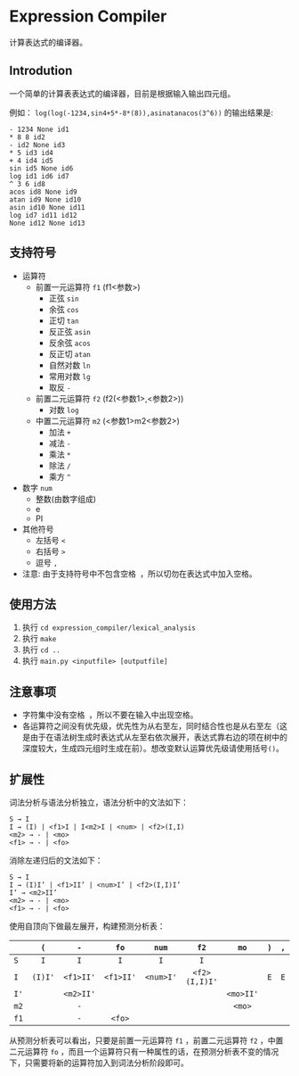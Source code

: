 # Expression Compiler

计算表达式的编译器。

## Introdution

一个简单的计算表表达式的编译器，目前是根据输入输出四元组。

例如： `log(log(-1234,sin4+5*-8*(8)),asinatanacos(3^6))` 的输出结果是:

	- 1234 None id1
	* 8 8 id2
	- id2 None id3
	* 5 id3 id4
	+ 4 id4 id5
	sin id5 None id6
	log id1 id6 id7
	^ 3 6 id8
	acos id8 None id9
	atan id9 None id10
	asin id10 None id11
	log id7 id11 id12
	None id12 None id13

## 支持符号

*   运算符
	*   前置一元运算符 `f1` (f1<参数>)
		*   正弦 `sin`
		*   余弦 `cos`
		*   正切 `tan`
		*   反正弦 `asin`
		*   反余弦 `acos`
		*   反正切 `atan`
		*   自然对数 `ln`
		*   常用对数 `lg`
		*   取反 `-`
	*   前置二元运算符 `f2` (f2(<参数1>,<参数2>))
		*   对数 `log`
	*   中置二元运算符 `m2` (<参数1>m2<参数2>)
		*   加法 `+`
		*   减法 `-`
		*   乘法 `*`
		*   除法 `/`
		*   乘方 `^`
*   数字 `num`
	*   整数(由数字组成)
	*   e
	*   PI
*   其他符号
	*   左括号 `<`
	*   右括号 `>`
	*   逗号 `,`
*   注意: 由于支持符号中不包含空格` `，所以切勿在表达式中加入空格。

## 使用方法

1.  执行 `cd expression_compiler/lexical_analysis`
1.  执行 `make`
1.  执行 `cd ..`
1.  执行 `main.py <inputfile> [outputfile]`

## 注意事项

*   字符集中没有空格` `，所以不要在输入中出现空格。
*   各运算符之间没有优先级，优先性为从右至左，同时结合性也是从右至左（这是由于在语法树生成时表达式从左至右依次展开，表达式靠右边的项在树中的深度较大，生成四元组时生成在前）。想改变默认运算优先级请使用括号`()`。

## 扩展性

词法分析与语法分析独立，语法分析中的文法如下：

	S → I
	I → (I) | <f1>I | I<m2>I | <num> | <f2>(I,I)
	<m2> → - | <mo>
	<f1> → - | <fo>

消除左递归后的文法如下：

	S → I
	I → (I)I’ | <f1>II’ | <num>I’ | <f2>(I,I)I’
	I’ → <m2>II’
	<m2> → - | <mo>
	<f1> → - | <fo>

使用自顶向下做最左展开，构建预测分析表：

|      | `(`     | `-`       | `fo`      | `num`     | `f2`          | `mo`      | `)` | `,` | `$` |
|------|:-------:|:---------:|:---------:|:---------:|:-------------:|:---------:|:---:|:---:|-----|
| `S`  | `I`     | `I`       | `I`       | `I`       | `I`           |           |     |     |     |
| `I`  | `(I)I'` | `<f1>II'` | `<f1>II'` | `<num>I'` | `<f2>(I,I)I'` |           | `E` | `E` | `E` |
| `I'` |         | `<m2>II'` |           |           |               | `<mo>II'` |     |     |     |
| `m2` |         | `-`       |           |           |               | `<mo>`    |     |     |     |
| `f1` |         | `-`       | `<fo>`    |           |               |           |     |     |     |

从预测分析表可以看出，只要是前置一元运算符 `f1` ，前置二元运算符 `f2` ，中置二元运算符 `fo` ，而且一个运算符只有一种属性的话，在预测分析表不变的情况下，只需要将新的运算符加入到词法分析阶段即可。